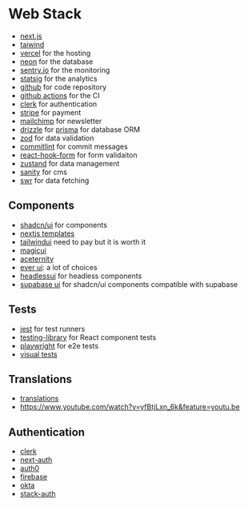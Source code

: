 # Web Stack

- [next.js](https://nextjs.org/)
- [taiwind](https://tailwindcss.com/)
- [vercel](https://vercel.com/) for the hosting
- [neon](https://neon.tech/) for the database
- [sentry.io](https://sentry.io/) for the monitoring
- [statsig](https://www.statsig.com/) for the analytics
- [github](https://github.com/) for code repository
- [github actions](https://github.com/features/actions) for the CI
- [clerk](https://clerk.com/) for authentication
- [stripe](https://stripe.com/) for payment
- [mailchimp](https://mailchimp.com/) for newsletter
- [drizzle](https://orm.drizzle.team/) for [prisma](https://www.prisma.io/) for database ORM
- [zod](https://zod.dev/) for data validation
- [commitlint](https://commitlint.js.org/) for commit messages
- [react-hook-form](https://react-hook-form.com/) for form validaiton
- [zustand](https://zustand-demo.pmnd.rs/) for data management
- [sanity](https://www.sanity.io/) for cms
- [swr](https://swr.vercel.app/) for data fetching

## Components

- [shadcn/ui](https://ui.shadcn.com/) for components
- [nextjs templates](https://vercel.com/templates/next.js)
- [tailwindui](https://tailwindui.com/) need to pay but it is worth it
- [magicui](https://magicui.design/)
- [aceternity](https://ui.aceternity.com/)
- [ever ui](https://www.ever-ui.com/): a lot of choices
- [headlessui](https://headlessui.com/) for headless components
- [supabase ui](https://supabase.com/ui) for shadcn/ui components compatible with supabase

## Tests

- [jest](https://jestjs.io/) for test runners
- [testing-library](https://testing-library.com/) for React component tests
- [playwright](https://playwright.dev/) for e2e tests
- [visual tests](https://playwright.dev/docs/test-snapshots)

## Translations

- [translations](https://next-intl-docs.vercel.app/)
- https://www.youtube.com/watch?v=yfBtjLxn_6k&feature=youtu.be

## Authentication

- [clerk](https://clerk.dev/)
- [next-auth](https://next-auth.js.org/)
- [auth0](https://auth0.com/)
- [firebase](https://firebase.google.com/)
- [okta](https://www.okta.com/)
- [stack-auth](https://github.com/stack-auth/stack-auth)
